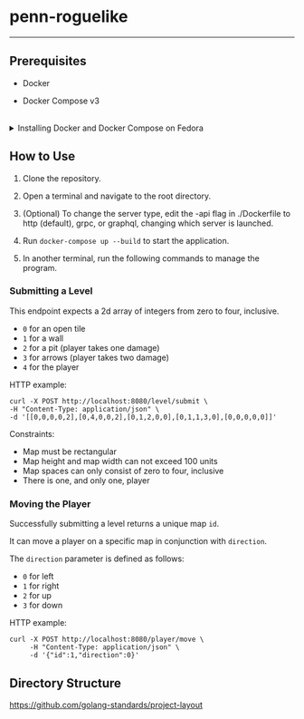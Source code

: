 # penn-roguelike

---

## Prerequisites

- Docker

- Docker Compose v3

<br>
<details>
<summary>Installing Docker and Docker Compose on Fedora </summary>

Install Docker:

```
sudo dnf -y install dnf-plugins-core
sudo dnf config-manager --add-repo https://download.docker.com/linux/fedora/docker-ce.repo
sudo dnf install docker-ce docker-ce-cli containerd.io docker-buildx-plugin docker-compose-plugin
```

Install Docker Compose:

```console
sudo dnf -y install docker-compose
```

Start Docker:

```console
sudo systemctl start docker
```

</details>

## How to Use

1. Clone the repository.

2. Open a terminal and navigate to the root directory. 
   
3. (Optional) To change the server type, edit the -api flag in ./Dockerfile to http (default), grpc, or graphql, changing which server is launched.

4. Run `docker-compose up --build` to start the application.

5. In another terminal, run the following commands to manage the program.



### Submitting a Level

This endpoint expects a 2d array of integers from zero to four, inclusive.

- `0` for an open tile
- `1` for a wall
- `2` for a pit (player takes one damage)
- `3` for arrows (player takes two damage)
- `4` for the player

HTTP example:
```shell
curl -X POST http://localhost:8080/level/submit \
-H "Content-Type: application/json" \
-d '[[0,0,0,0,2],[0,4,0,0,2],[0,1,2,0,0],[0,1,1,3,0],[0,0,0,0,0]]'
```

Constraints:
- Map must be rectangular
- Map height and map width can not exceed 100 units
- Map spaces can only consist of zero to four, inclusive
- There is one, and only one, player

### Moving the Player

Successfully submitting a level returns a unique map `id`. 

It can move a player on a specific map in conjunction with `direction`.

The `direction` parameter is defined as follows:

- `0` for left
- `1` for right
- `2` for up
- `3` for down

HTTP example:
```shell
curl -X POST http://localhost:8080/player/move \
     -H "Content-Type: application/json" \
     -d '{"id":1,"direction":0}'
```

## Directory Structure

https://github.com/golang-standards/project-layout

